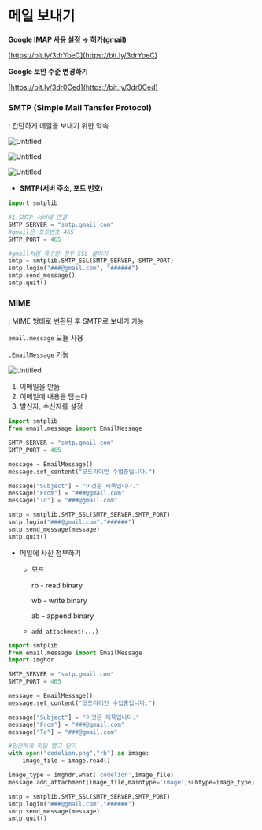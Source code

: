 # 메일 보내기

**Google IMAP 사용 설정 → 허가(gmail)**

[https://bit.ly/3drYoeC](https://bit.ly/3drYoeC)

**Google 보안 수준 변경하기**

[https://bit.ly/3dr0Ced](https://bit.ly/3dr0Ced)

### SMTP (Simple Mail Tansfer Protocol)

: 간단하게 메일을 보내기 위한 약속

![Untitled](%E1%84%86%E1%85%A6%E1%84%8B%E1%85%B5%E1%86%AF%20%E1%84%87%E1%85%A9%E1%84%82%E1%85%A2%201eed3/Untitled.png)

![Untitled](%E1%84%86%E1%85%A6%E1%84%8B%E1%85%B5%E1%86%AF%20%E1%84%87%E1%85%A9%E1%84%82%E1%85%A2%201eed3/Untitled%201.png)

![Untitled](%E1%84%86%E1%85%A6%E1%84%8B%E1%85%B5%E1%86%AF%20%E1%84%87%E1%85%A9%E1%84%82%E1%85%A2%201eed3/Untitled%202.png)

- **SMTP(서버 주소, 포트 번호)**

```python
import smtplib

#1.SMTP 서버에 연결
SMTP_SERVER = "smtp.gmail.com"
#gmail은 포트번호 465
SMTP_PORT = 465

#gmail처럼 특수한 경우 SSL 붙이기
smtp = smtplib.SMTP_SSL(SMTP_SERVER, SMTP_PORT)
smtp.login("###@gmail.com", "######")
smtp.send_message()
smtp.quit()
```

### MIME

: MIME 형태로 변환된 후 SMTP로 보내기 가능

`email.message` 모듈 사용

`.EmailMessage` 기능

![Untitled](%E1%84%86%E1%85%A6%E1%84%8B%E1%85%B5%E1%86%AF%20%E1%84%87%E1%85%A9%E1%84%82%E1%85%A2%201eed3/Untitled%203.png)

1. 이메일을 만듦
2. 이메일에 내용을 담는다
3. 발신자, 수신자를 설정

```python
import smtplib
from email.message import EmailMessage

SMTP_SERVER = "smtp.gmail.com"
SMTP_PORT = 465

message = EmailMessage()
message.set_content("코드라이언 수업중입니다.")

message["Subject"] = "이것은 제목입니다."
message["From"] = "###@gmail.com"
message["To"] = "###@gmail.com"

smtp = smtplib.SMTP_SSL(SMTP_SERVER,SMTP_PORT)
smtp.login("###@gmail.com","######")
smtp.send_message(message)
smtp.quit()
```

- 메일에 사진 첨부하기
    - 모드
        
        rb - read binary 
        
        wb - write binary
        
        ab - append binary
        
    - `add_attachment(...)`

```python
import smtplib
from email.message import EmailMessage
import imghdr

SMTP_SERVER = "smtp.gmail.com"
SMTP_PORT = 465

message = EmailMessage()
message.set_content("코드라이언 수업중입니다.")

message["Subject"] = "이것은 제목입니다."
message["From"] = "###@gmail.com"
message["To"] = "###@gmail.com"

#안전하게 파일 열고 닫기
with open("codelion.png","rb") as image:
    image_file = image.read()

image_type = imghdr.what('codelion',image_file)
message.add_attachment(image_file,maintype='image',subtype=image_type)

smtp = smtplib.SMTP_SSL(SMTP_SERVER,SMTP_PORT)
smtp.login("###@gmail.com","######")
smtp.send_message(message)
smtp.quit()
```
